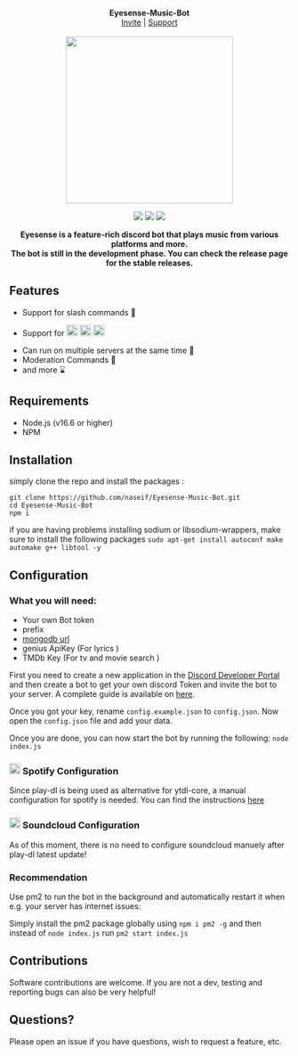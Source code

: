 <p align="center">
  <b>Eyesense-Music-Bot </b><br>
  <a href="https://discord.com/oauth2/authorize?client_id=881856452157898842&scope=applications.commands%20bot&permissions=536079414">Invite</a> |
  <a href="https://discord.gg/JCdpeeNP9N">Support</a> 
  <br><br>
  <img width="300" height="300" src="https://cdn.discordapp.com/attachments/506267292993191947/896386593181560873/eyesense.png">
</p>

<p align="center">
<img src="https://img.shields.io/github/license/naseif/Eyesense-Music-Bot?style=flat-square">
  <img src="https://img.shields.io/github/issues/naseif/Eyesense-Music-Bot?style=flat-square">
  <img src="https://img.shields.io/github/issues-pr/naseif/Eyesense-Music-Bot?style=flat-square">
</p>

<p align="center">
<b>Eyesense is a feature-rich discord bot that plays music from various platforms and more. <br>
  The bot is still in the development phase. You can check the release page for the stable releases.</b>
  
</p>

## Features

- Support for slash commands 💯
- <p>Support for <img width="20" height="20" src="https://cdn.discordapp.com/attachments/547844388492148737/904716610034610207/soundcloud-logo-soundcloud-icon-transparent-png-1.png"> <img width="20" height="20" src="https://cdn.discordapp.com/attachments/547844388492148737/904660894347296798/file-spotify-logo-png-4.png"> <img width="20" height="20" src="https://cdn.discordapp.com/attachments/547844388492148737/904665487860973588/hd-youtube-logo-png-transparent-background-20.png"></p>
- Can run on multiple servers at the same time 🚀
- Moderation Commands 🔨
- and more ⌛️ 

## Requirements

- Node.js (v16.6 or higher)
- NPM

## Installation

simply clone the repo and install the packages : 

```
git clone https://github.com/naseif/Eyesense-Music-Bot.git
cd Eyesense-Music-Bot
npm i
```
if you are having problems installing sodium or libsodium-wrappers, make sure to install the following packages `sudo apt-get install autoconf make automake g++ libtool -y`

## Configuration

### What you will need:

- Your own Bot token
- prefix
- [mongodb url](https://account.mongodb.com/account/login) 
- genius ApiKey (For lyrics <optional>) 
- TMDb Key (For tv and movie search <optional>)

First you need to create a new application in the [Discord Developer Portal](https://discord.com/developers/applications) and then create a bot to get your own discord Token and invite the bot to your server. A complete guide is available on [here](https://discordjs.guide/preparations/setting-up-a-bot-application.html#creating-your-bot). 

Once you got your key, rename `config.example.json` to `config.json`. Now open the `config.json` file and add your data.

Once you are done, you can now start the bot by running the following: 
```node index.js```

### <p><img width="20" height="20" src="https://cdn.discordapp.com/attachments/547844388492148737/904660894347296798/file-spotify-logo-png-4.png">  Spotify Configuration</p>
  
Since play-dl is being used as alternative for ytdl-core, a manual configuration for spotify is needed. You can find the instructions [here](https://github.com/play-dl/play-dl/discussions/64)
  

### <p><img width="20" height="20" src="https://cdn.discordapp.com/attachments/547844388492148737/904716610034610207/soundcloud-logo-soundcloud-icon-transparent-png-1.png"> Soundcloud Configuration</p>
  
As of this moment, there is no need to configure soundcloud manuely after play-dl latest update!
### Recommendation

Use pm2 to run the bot in the background and automatically restart it when e.g. your server has internet issues:

Simply install the pm2 package globally using ```npm i pm2 -g``` and then instead of ```node index.js``` run ```pm2 start index.js```


## Contributions

Software contributions are welcome. If you are not a dev, testing and reporting bugs can also be very helpful!

## Questions?

Please open an issue if you have questions, wish to request a feature, etc.
